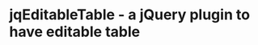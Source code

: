jqEditableTable - a jQuery plugin to have editable table
========================================================


